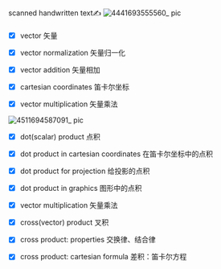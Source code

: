 scanned handwritten text✍️
![4441693555560_ pic](https://github.com/ChenxingWang93/ComputationalGeometry/assets/31954987/50b3e6b0-574c-4fc1-a0d5-075c4091ea9e)


####
- [x] vector 矢量
- [x] vector normalization 矢量归一化
- [x] vector addition 矢量相加
- [x] cartesian coordinates 笛卡尔坐标
- [x] vector multiplication 矢量乘法


![4511694587091_ pic](https://github.com/ChenxingWang93/ComputationalGeometry/assets/31954987/32898032-e2e3-495e-b89f-9ecb79d04465)

- [x] dot(scalar) product 点积
- [x] dot product in cartesian coordinates 在笛卡尔坐标中的点积
- [x] dot product for projection 给投影的点积
- [x] dot product in graphics 图形中的点积
- [x] vector multiplication 矢量乘法
- [x] cross(vector) product 叉积
- [x] cross product: properties 交换律、结合律

- [x] cross product: cartesian formula 差积：笛卡尔方程

